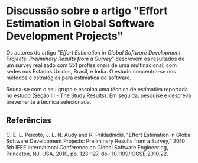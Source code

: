 
# Discussão sobre o artigo "Effort Estimation in Global Software Development Projects"

Os autores do artigo "_Effort Estimation in Global Software Development Projects: Preliminary Results from a Survey_" descrevem os resultados de um survey realizado com 551 profissionais de uma multinacional, com sedes nos Estados Unidos, Brasil, e India. O estudo concentra-se nos métodos e estratégias para estimatica de software.

Reuna-se com o seu grupo e escolha uma técnica de estimativa reportada no estudo (Seção III - The Study Results). Em seguida, pesquise e descreva brevemente a técnica selecionada.


## Referências

C. E. L. Peixoto, J. L. N. Audy and R. Prikladnicki, "Effort Estimation in Global Software Development Projects: Preliminary Results from a Survey," 2010 5th IEEE International Conference on Global Software Engineering, Princeton, NJ, USA, 2010, pp. 123-127, doi: [10.1109/ICGSE.2010.22](https://doi.org/10.1109/ICGSE.2010.22).